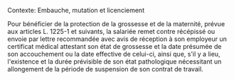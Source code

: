 Contexte: Embauche, mutation et licenciement

Pour bénéficier de la protection de la grossesse et de la maternité, prévue aux articles L. 1225-1 et suivants, la salariée remet contre récépissé ou envoie par lettre recommandée avec avis de réception à son employeur un certificat médical attestant son état de grossesse et la date présumée de son accouchement ou la date effective de celui-ci, ainsi que, s'il y a lieu, l'existence et la durée prévisible de son état pathologique nécessitant un allongement de la période de suspension de son contrat de travail.